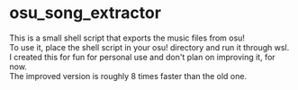 # osu_song_extractor
This is a small shell script that exports the music files from osu!
<br>
To use it, place the shell script in your osu! directory and run it through wsl.
<br>
I created this for fun for personal use and don't plan on improving it, for now.
<br>
The improved version is roughly 8 times faster than the old one.

